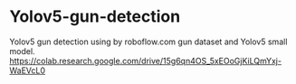 # Yolov5-gun-detection
Yolov5 gun detection using by roboflow.com gun dataset and Yolov5 small model.
https://colab.research.google.com/drive/15g6qn4OS_5xEOoGjKiLQmYxj-WaEVcL0
